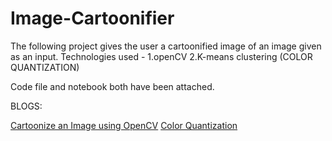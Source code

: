 # Image-Cartoonifier

The following project gives the user a cartoonified image of an image given as an input.
Technologies used - 
                  1.openCV
                  2.K-means clustering (COLOR QUANTIZATION)
                  
 Code file and notebook both have been attached.
 
 BLOGS:
 
 [Cartoonize an Image using OpenCV](https://blog.devgenius.io/cartoonize-an-image-using-opencv-37c5ca7045ea)
 [Color Quantization](https://blog.devgenius.io/color-quantization-using-k-means-clustering-132300ca6864)
